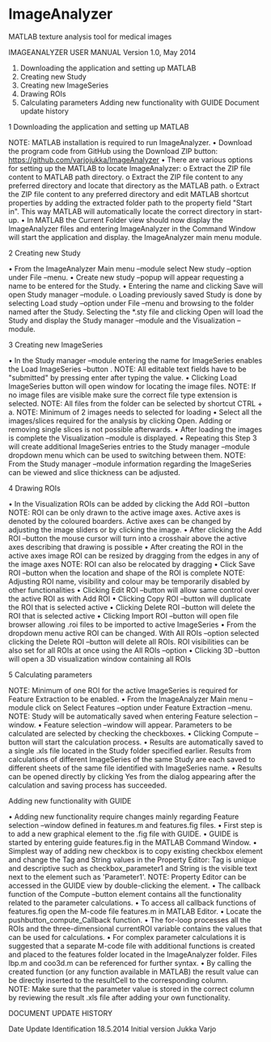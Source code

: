 ImageAnalyzer
=============

MATLAB texture analysis tool for medical images


IMAGEANALYZER USER MANUAL
Version 1.0, May 2014



1.	Downloading the application and setting up MATLAB
2.	Creating new Study
3.	Creating new ImageSeries
4.	Drawing ROIs
5.	Calculating parameters
Adding new functionality with GUIDE
Document update history


1	Downloading the application and setting up MATLAB

NOTE: MATLAB installation is required to run ImageAnalyzer.
•	Download the program code from GitHub using the Download ZIP button: https://github.com/varjojukka/ImageAnalyzer
•	There are various options for setting up the MATLAB to locate ImageAnalyzer:
  o	Extract the ZIP file content to MATLAB path directory.
  o	Extract the ZIP file content to any preferred directory and locate that directory as the MATLAB path.
  o	Extract the ZIP file content to any preferred directory and edit MATLAB shortcut properties by adding the extracted folder path to the property field "Start in". This way MATLAB will automatically locate the correct directory in start-up.
•	In MATLAB the Current Folder view should now display the ImageAnalyzer files and entering ImageAnalyzer in the Command Window will start the application and display. the ImageAnalyzer main menu module.


2	Creating new Study

•	From the ImageAnalyzer Main menu –module select New study –option under File –menu.
•	Create new study –popup will appear requesting a name to be entered for the Study.
•	Entering the name and clicking Save will open Study manager –module.
  o	Loading previously saved Study is done by selecting Load study –option under File –menu and browsing to the folder named after the Study. Selecting the *.sty file and clicking Open will load the Study and display the Study manager –module and the Visualization –module.


3	Creating new ImageSeries

•	In the Study manager –module entering the name for ImageSeries enables the Load ImageSeries –button .
NOTE: All editable text fields have to be "submitted" by pressing enter after typing the value.
•	Clicking Load ImageSeries button will open window for locating the image files.
NOTE: If no image files are visible make sure the correct file type extension is selected.
NOTE: All files from the folder can be selected by shortcut CTRL + a.
NOTE: Minimum of 2 images needs to selected for loading 
•	Select all the images/slices required for the analysis by clicking Open. Adding or removing single slices is not possible afterwards.
•	After loading the images is complete the Visualization –module is displayed.
•	Repeating this Step 3 will create additional ImageSeries entries to the Study manager –module dropdown menu which can be used to switching between them.
NOTE: From the Study manager –module information regarding the ImageSeries can be viewed and slice thickness can be adjusted.


4	Drawing ROIs

•	In the Visualization ROIs can be added by clicking the Add ROI –button 
NOTE: ROI can be only drawn to the active image axes. Active axes is denoted by the coloured boarders. Active axes can be changed by adjusting the image sliders or by clicking the image.
•	After clicking the Add ROI –button the mouse cursor will turn into a crosshair above the active axes describing that drawing is possible
•	After creating the ROI in the active axes image ROI can be resized by dragging from the edges in any of the image axes
NOTE: ROI can also be relocated by dragging
•	Click Save ROI –button when the location and shape of the ROI is complete
NOTE: Adjusting ROI name, visibility and colour may be temporarily disabled by other functionalities
•	Clicking Edit ROI –button will allow same control over the active ROI as with Add ROI
•	Clicking Copy ROI –button will duplicate the ROI that is selected active
•	Clicking Delete ROI –button will delete the ROI that is selected active
•	Clicking Import ROI –button will open file browser allowing .roi files to be imported to active ImageSeries
•	From the dropdown menu active ROI can be changed. With All ROIs –option selected clicking the Delete ROI –button will delete all ROIs. ROI visibilities can be also set for all ROIs at once using the All ROIs –option 
•	Clicking 3D –button will open a 3D visualization window containing all ROIs
 
 
5	Calculating parameters

NOTE: Minimum of one ROI for the active ImageSeries is required for Feature Extraction to be enabled.
•	From the ImageAnalyzer Main menu –module click on Select Features –option under Feature Extraction –menu.
NOTE: Study will be automatically saved when entering Feature selection –window.
•	Feature selection –window will appear. Parameters to be calculated are selected by checking the checkboxes.
•	Clicking Compute –button will start the calculation process.
•	Results are automatically saved to a single .xls file located in the Study folder specified earlier. Results from calculations of different ImageSeries of the same Study are each saved to different sheets of the same file identified with ImageSeries name.
•	Results can be opened directly by clicking Yes from the dialog appearing after the calculation and saving process has succeeded.
 

Adding new functionality with GUIDE

•	Adding new functionality require changes mainly regarding Feature selection –window defined in features.m and features.fig files.
•	First step is to add a new graphical element to the .fig file with GUIDE.
•	GUIDE is started by entering guide features.fig in the MATLAB Command Window.
•	Simplest way of adding new checkbox is to copy existing checkbox element and change the Tag and String values in the Property Editor: Tag is unique and descriptive such as checkbox_parameter1 and String is the visible text next to the element such as 'Parameter1'.
NOTE: Property Editor can be accessed in the GUIDE view by double-clicking the element.
•	The callback function of the Compute –button element contains all the functionality related to the parameter calculations.
•	To access all callback functions of features.fig open the M-code file features.m in MATLAB Editor.
•	Locate the pushbutton_compute_Callback function.
•	The for-loop processes all the ROIs and the three-dimensional currentROI variable contains the values that can be used for calculations.
•	For complex parameter calculations it is suggested that a separate M-code file with additional functions is created and placed to the features folder located in the ImageAnalyzer folder. Files lbp.m and coo3d.m can be referenced for further syntax.
•	By calling the created function (or any function available in MATLAB) the result value can be directly inserted to the resultCell to the corresponding column.  
NOTE: Make sure that the parameter value is stored in the correct column by reviewing the result .xls file after adding your own functionality. 


DOCUMENT UPDATE HISTORY

Date	Update	Identification
18.5.2014	Initial version	Jukka Varjo
		
		
		
		
		

